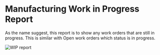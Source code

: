 # Manufacturing Work in Progress Report

As the name suggest, this report is to show any work orders that are still in progress. This is similar with Open work orders which status is in progress. 

<img class="screenshot" alt="WIP report" src="/docs/assets/img/manufacturing/wip-report.png">